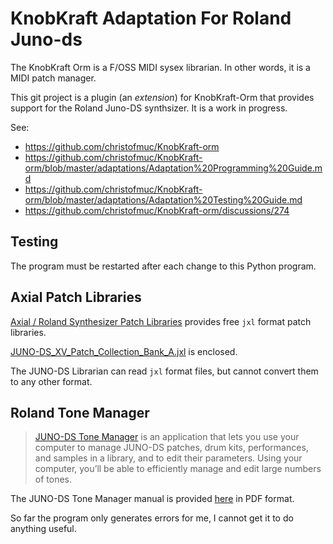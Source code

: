 # KnobKraft Adaptation For Roland Juno-ds

The KnobKraft Orm is a F/OSS MIDI sysex librarian.
In other words, it is a MIDI patch manager.

This git project is a plugin (an *extension*) for KnobKraft-Orm that provides support for the Roland Juno-DS synthsizer.
It is a work in progress.

See:

- https://github.com/christofmuc/KnobKraft-orm
- https://github.com/christofmuc/KnobKraft-orm/blob/master/adaptations/Adaptation%20Programming%20Guide.md
- https://github.com/christofmuc/KnobKraft-orm/blob/master/adaptations/Adaptation%20Testing%20Guide.md
- https://github.com/christofmuc/KnobKraft-orm/discussions/274


## Testing

The program must be restarted after each change to this Python program.


## Axial Patch Libraries

[Axial / Roland Synthesizer Patch Libraries](https://axial.roland.com/category/juno-ds61_juno-ds76_juno-ds88_xps-30/) provides free `jxl` format patch libraries.

[JUNO-DS_XV_Patch_Collection_Bank_A.jxl](JUNO-DS_XV_Patch_Collection_Bank_A.jxl) is enclosed.

The JUNO-DS Librarian can read `jxl` format files, but cannot convert them to any other format.


## Roland Tone Manager

> [JUNO-DS Tone Manager](https://www.roland.com/global/support/by_product/juno-ds61/owners_manuals/8de9a4d7-443b-4e18-b8f1-004200b366f2/) is an application that lets you use your computer to manage JUNO-DS patches, drum kits, performances, and samples
in a library, and to edit their parameters. Using your computer, you’ll be able to efficiently manage and edit large numbers of tones.

The JUNO-DS Tone Manager manual is provided [here](roland_juno-ds_tone_manager.pdf) in PDF format.

So far the program only generates errors for me, I cannot get it to do anything useful.

